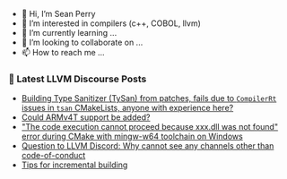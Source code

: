 - 👋 Hi, I’m Sean Perry
- 👀 I’m interested in compilers (c++, COBOL, llvm)
- 🌱 I’m currently learning ...
- 💞️ I’m looking to collaborate on ...
- 📫 How to reach me ...

<!---
s66perry/s66perry is a ✨ special ✨ repository because its `README.md` (this file) appears on your GitHub profile.
You can click the Preview link to take a look at your changes.
--->
### 📕 Latest LLVM Discourse Posts

<!-- DISCOURSE-LLVM:START -->
- [Building Type Sanitizer &lpar;TySan&rpar; from patches, fails due to `CompilerRt` issues in `tsan` CMakeLists, anyone with experience here?](https://discourse.llvm.org/t/building-type-sanitizer-tysan-from-patches-fails-due-to-compilerrt-issues-in-tsan-cmakelists-anyone-with-experience-here/67310#post_3)
- [Could ARMv4T support be added?](https://discourse.llvm.org/t/could-armv4t-support-be-added/4156#post_5)
- [&quot;The code execution cannot proceed because xxx.dll was not found&quot; error during CMake with mingw-w64 toolchain on Windows](https://discourse.llvm.org/t/the-code-execution-cannot-proceed-because-xxx-dll-was-not-found-error-during-cmake-with-mingw-w64-toolchain-on-windows/67299#post_2)
- [Question to LLVM Discord: Why cannot see any channels other than code-of-conduct](https://discourse.llvm.org/t/question-to-llvm-discord-why-cannot-see-any-channels-other-than-code-of-conduct/67312#post_2)
- [Tips for incremental building](https://discourse.llvm.org/t/tips-for-incremental-building/67289#post_7)
<!-- DISCOURSE-LLVM:END -->
